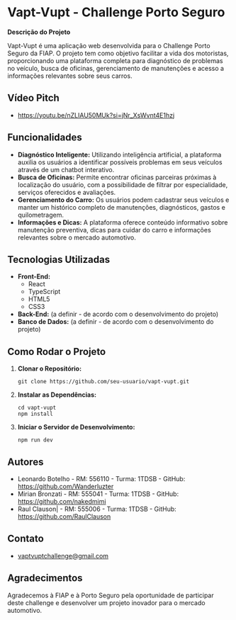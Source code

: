 
# Vapt-Vupt - Challenge Porto Seguro

**Descrição do Projeto**

Vapt-Vupt é uma aplicação web desenvolvida para o Challenge Porto Seguro da FIAP. O projeto tem como objetivo facilitar a vida dos motoristas, proporcionando uma plataforma completa para diagnóstico de problemas no veículo, busca de oficinas, gerenciamento de manutenções e acesso a informações relevantes sobre seus carros.

## Vídeo Pitch

* https://youtu.be/nZLIAU50MUk?si=jNr_XsWvnt4E1hzj

## Funcionalidades

* **Diagnóstico Inteligente:**  Utilizando inteligência artificial, a plataforma auxilia os usuários a identificar possíveis problemas em seus veículos através de um chatbot interativo. 
* **Busca de Oficinas:** Permite encontrar oficinas parceiras próximas à localização do usuário, com a possibilidade de filtrar por especialidade, serviços oferecidos e avaliações. 
* **Gerenciamento do Carro:**  Os usuários podem cadastrar seus veículos e manter um histórico completo de manutenções, diagnósticos, gastos e quilometragem. 
* **Informações e Dicas:** A plataforma oferece conteúdo informativo sobre manutenção preventiva, dicas para cuidar do carro e informações relevantes sobre o mercado automotivo. 

## Tecnologias Utilizadas

* **Front-End:**
    * React
    * TypeScript
    * HTML5
    * CSS3
* **Back-End:** (a definir - de acordo com o desenvolvimento do projeto)
* **Banco de Dados:** (a definir - de acordo com o desenvolvimento do projeto)

## Como Rodar o Projeto

1. **Clonar o Repositório:** 
   ```
   git clone https://github.com/seu-usuario/vapt-vupt.git
   ```

2. **Instalar as Dependências:**
   ```
   cd vapt-vupt
   npm install
   ```

3. **Iniciar o Servidor de Desenvolvimento:**
   ```
   npm run dev
   ```

## Autores

* Leonardo Botelho - RM: 556110 - Turma: 1TDSB - GitHub: https://github.com/Wanderluzter
* Mirian Bronzati - RM: 555041 - Turma: 1TDSB - GitHub: https://github.com/nakedmimi
* Raul Clauson| - RM: 555006 - Turma: 1TDSB - GitHub: https://github.com/RaulClauson

## Contato

* vaptvuptchallenge@gmail.com

## Agradecimentos

Agradecemos à FIAP e à Porto Seguro pela oportunidade de participar deste challenge e desenvolver um projeto inovador para o mercado automotivo. 
